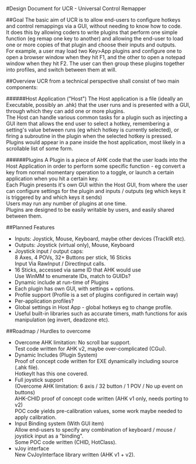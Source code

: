 #Design Document for UCR - Universal Control Remapper

##Goal
The basic aim of UCR is to allow end-users to configure hotkeys and control remappings via a GUI, without needing to know how to code.  
It does this by allowing coders to write plugins that perform one simple function (eg remap one key to another) and allowing the end-user to load one or more copies of that plugin and choose their inputs and outputs.  
For example, a user may load two Key>App plugins and configure one to open a browser window when they hit F1, and the other to open a notepad window when they hit F2.
The user can then group these plugins together into profiles, and switch between them at will.

##Overview
UCR from a technical perspective shall consist of two main components:

######Host Application ("Host")
The Host application is a file (ideally an Executable, possibly an .ahk) that the user runs and is presented with a GUI, through which they can add one or more plugins.  
The Host can handle various common tasks for a plugin such as injecting a GUI item that allows the end user to select a hotkey, remembering a setting's value between runs (eg which hotkey is currently selected), or firing a subroutine in the plugin when the selected hotkey is pressed.  
Plugins would appear in a pane inside the host application, most likely in a scrollable list of some form.

######Plugins
A Plugin is a piece of AHK code that the user loads into the Host Application in order to perform some specific function - eg convert a key from normal momentary operation to a toggle, or launch a certain application when you hit a certain key.   
Each Plugin presents it's own GUI within the Host GUI, from where the user can configure settings for the plugin and inputs / outputs (eg which keys it is triggered by and which keys it sends)  
Users may run any number of plugins at one time.   
Plugins are designed to be easily writable by users, and easily shared between them.   

##Planned Features
* Inputs: Joystick, Mouse, Keyboard, maybe other devices (TrackIR etc).
* Outputs: Joystick (virtual only), Mouse, Keyboard
* Joystick input / output caps:   
8 Axes, 4 POVs, 32+ Buttons per stick, 16 Sticks   
Input Via RawInput / DirectInput calls.   
* 16 Sticks, accessed via same ID that AHK would use   
Use WinMM to enumerate IDs, match to GUIDs?   
* Dynamic include at run-time of Plugins
* Each plugin has own GUI, with settings + options.
* Profile support (Profile is a set of plugins configured in certain way)
* Per-application profiles?
* Global settings in Host App - global hotkeys eg to change profile.
* Useful built-in libraries such as accurate timers, math functions for axis manipulation (eg invert, deadzone etc).

##Roadmap / Hurdles to overcome
* Overcome AHK limitation: No scroll bar support.  
Test code written for AHK v2, maybe over-complicated (CGui).  
* Dynamic Includes (Plugin System)   
Proof of concept code written for EXE dynamically including source (.ahk file).  
HotkeyIt has this one covered.  
* Full joystick support  
(Overcome AHK limitation: 6 axis / 32 button / 1 POV / No up event on buttons)  
AHK-CHID proof of concept code written (AHK v1 only, needs porting to v2)  
POC code yields pre-calibration values, some work maybe needed to apply calibration.  
* Input Binding system (With GUI item)  
Allow end-users to specify any combination of keyboard / mouse / joystick input as a "binding".  
Some POC code written (CHID, HotClass).  
* vJoy interface   
New CvJoyInterface library written (AHK v1 + v2).   

